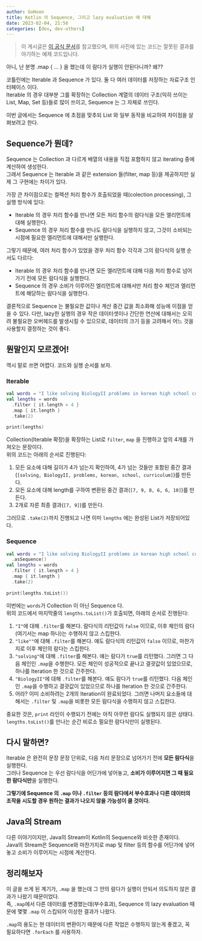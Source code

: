 ```yaml
---
author: GoHoon
title: Kotlin 의 Sequence, 그리고 lazy evaluation 에 대해
date: 2023-02-04, 21:56
categories: [dev, dev-others]
---
```

> 이 게시글은 [이 공식 문서](https://kotlinlang.org/docs/sequences.html)를 참고했으며, 위의 사진에 있는 코드는 잘못된 결과를 야기하는 예제 코드입니다.

아니, 난 분명 .map { ... } 을 했는데 이 람다가 실행이 안된다니까? 왜??
<!-- Excerpt -->

코틀린에는 Iterable 과 Sequence 가 있다. 둘 다 여러 데이터를 저장하는 자료구조 인터페이스 이다.  
Iterable 의 경우 대부분 그를 확장하는 Collection 계열의 데이터 구조(익히 쓰이는 List, Map, Set 등)들로 많이 쓰이고, Sequence 는 그 자체로 쓰인다.  

이번 글에서는 Sequence 에 초점을 맞추되 List 와 일부 동작을 비교하여 차이점을 살펴보려고 한다.  

## Sequence가 뭔데?
Sequence 는 Collection 과 다르게 배열의 내용을 직접 포함하지 않고 iterating 중에 계산하여 생성한다.  
그래서 Sequence 는 Iterable 과 같은 extension 들(filter, map 등)을 제공하지만 실제 그 구현에는 차이가 있다.  

가장 큰 차이점으로는 컬렉션 처리 함수가 호출되었을 때(colection processing), 그 실행 방식에 있다:  
- Iterable 의 경우 처리 함수를 만나면 모든 처리 함수의 람다식을 모든 엘리먼트에 대해 실행한다. 
- Sequence 의 경우 처리 함수를 만나도 람다식을 실행하지 않고, 그것이 소비되는 시점에 필요한 엘리먼트에 대해서만 실행한다.

그렇기 때문에, 여러 처리 함수가 있었을 경우 처리 함수 각각과 그의 람다식의 실행 순서도 다르다:  
- Iterable 의 경우 처리 함수를 만나면 모든 엘리먼트에 대해 다음 처리 함수로 넘어가기 전에 모든 람다식을 실행한다.
- Sequence 의 경우 소비가 이루어진 엘리먼트에 대해서만 처리 함수 체인과 엘리먼트에 해당하는 람다식을 실행한다.  

결론적으로 Sequence 는 불필요한 값이나 계산 중간 값을 최소화해 성능에 이점을 얻을 수 있다.
다만, lazy한 실행의 경우 작은 데이터셋이나 간단한 연산에 대해서는 오히려 불필요한 오버헤드를 발생시킬 수 있으므로, 데이터의 크기 등을 고려해서 어느 것을 사용할지 결정하는 것이 좋다.

## 뭔말인지 모르겠어!
역시 말로 쓰면 어렵다. 코드와 실행 순서를 보자.

### Iterable
```kotlin
val words = "I like solving BiologyII problems in korean high school curriculum".split(" ")
val lengths = words
  .filter { it.length > 4 }
  .map { it.length }
  .take(2)
  
print(lengths)
```
Collection(Iterable 확장)을 확장하는 List로 `filter`, `map` 을 진행하고 앞의 4개를 가져오는 문장이다.  
위의 코드는 아래의 순서로 진행된다:
1. 모든 요소에 대해 길이가 4가 넘는지 확인하여, 4가 넘는 것들만 포함된 중간 결과(`[solving, BiologyII, problems, korean, school, curriculum]`)를 만든다.
2. 모든 요소에 대해 length를 구하여 변환된 중간 결과(`[7, 9, 8, 6, 6, 10]`)를 만든다.
3. 2개로 자른 최종 결과(`[7, 9]`)를 만든다.

그러므로 `.take(2)`까지 진행되고 나면 이미 `lengths` 에는 완성된 List가 저장되어있다.

### Sequence
```kotlin
val words = "I like solving BiologyII problems in korean high school curriculum".split(" ")
  .asSequence()
val lengths = words
  .filter { it.length > 4 }
  .map { it.length }
  .take(2)
  
print(lengths.toList())
```
이번에는 `words`가 Collection 이 아닌 Sequence 다.  
위의 코드에서 마지막줄의 `lengths.toList()`가 호출되면, 아래의 순서로 진행된다:

1. `"I"`에 대해 `.filter`를 해본다. 람다식의 리턴값이 `false` 이므로, 이후 체인의 람다(여기서는 map 하나)는 수행하지 않고 스킵한다.
2. `"like""`에 대해 `.filter`를 해본다. 얘도 람다식의 리턴값이 `false` 이므로, 마찬가지로 이후 체인의 람다는 스킵한다.
3. `"solving"`에 대해 `.filter`를 해본다. 얘는 람다가 `true`를 리턴했다. 그러면 그 다음 체인인 `.map`을 수행한다. 모든 체인이 성공적으로 끝나고 결괏값이 있었으므로, 하나를 Iteration 한 것으로 간주한다.
4. `"BiologyII"`에 대해 `.filter`를 해본다. 얘도 람다가 `true`를 리턴했다. 다음 체인인 `.map`을 수행하고 결괏값이 있었으므로 하나를 Iteration 한 것으로 간주한다.
5. 어라? 이미 소비하려는 2개의 Iteration이 완료되었다. 그러면 나머지 요소들에 대해서는 `.filter` 및 `.map`을 비롯한 모든 람다식을 수행하지 않고 스킵한다.

중요한 것은, `print` 라인이 수행되기 전에는 아직 아무런 람다도 실행되지 않은 상태다.  
`lengths.toList()`를 만나는 순간 비로소 필요한 람다식만이 실행된다.  

## 다시 말하면?
Iterable 은 완전히 문장 문장 단위로, 다음 처리 문장으로 넘어가기 전에 **모든 람다식**을 실행한다.  
그러나 Sequence 는 우선 람다식을 어딘가에 넣어놓고, **소비가 이루어지면 그 때 필요한 람다식만**을 실행한다.  

**그렇기에 Sequence 의 `.map` 이나 `.filter` 등의 람다에서 부수효과나 다른 데이터의 조작을 시도할 경우 원하는 결과가 나오지 않을 가능성이 클 것이다.**

## Java의 Stream
다른 이야기이지만, Java의 Stream이 Kotlin의 Sequence와 비슷한 존재이다.  
Java의 Stream은 Sequence와 마찬가지로 map 및 filter 등의 함수를 어딘가에 넣어놓고 소비가 이루어지는 시점에 계산한다.

## 정리해보자
이 글을 쓰게 된 계기가, `.map` 을 했는데 그 안의 람다가 실행이 안되서 의도하지 않은 결과가 나왔기 때문이었다.  
즉, `.map`에서 다른 데이터를 변경했는데(부수효과), Sequence 의 lazy evaluation 때문에 몇몇 `.map` 이 스킵되어 이상한 결과가 나왔다.  

`.map`의 용도는 현 데이터의 변환이기 때문에 다른 작업은 수행하지 않는게 좋겠고, 꼭 필요하다면 `.forEach` 를 사용하자.

